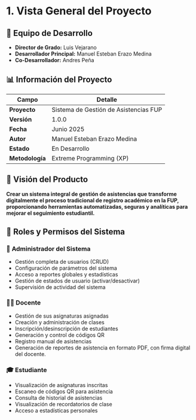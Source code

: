# 1. Vista General del Proyecto

## 👥 Equipo de Desarrollo

- **Director de Grado:** Luis Vejarano
- **Desarrollador Principal:** Manuel Esteban Erazo Medina
- **Co-Desarrollador:** Andres Peña

## 📊 Información del Proyecto

| Campo           | Detalle                               |
| --------------- | ------------------------------------- |
| **Proyecto**    | Sistema de Gestión de Asistencias FUP |
| **Versión**     | 1.0.0                                 |
| **Fecha**       | Junio 2025                            |
| **Autor**       | Manuel Esteban Erazo Medina           |
| **Estado**      | En Desarrollo                         |
| **Metodología** | Extreme Programming (XP)              |

## 🎯 Visión del Producto

**Crear un sistema integral de gestión de asistencias que transforme digitalmente el proceso tradicional de registro académico en la FUP, proporcionando herramientas automatizadas, seguras y analíticas para mejorar el seguimiento estudiantil.**

## 👥 Roles y Permisos del Sistema

### 🔑 **Administrador del Sistema**

- Gestión completa de usuarios (CRUD)
- Configuración de parámetros del sistema
- Acceso a reportes globales y estadísticas
- Gestión de estados de usuario (activar/desactivar)
- Supervisión de actividad del sistema

### 👨‍🏫 **Docente**

- Gestión de sus asignaturas asignadas
- Creación y administración de clases
- Inscripción/desinscripción de estudiantes
- Generación y control de códigos QR
- Registro manual de asistencias
- Generación de reportes de asistencia en formato PDF, con firma digital del docente.

### 🎓 **Estudiante**

- Visualización de asignaturas inscritas
- Escaneo de códigos QR para asistencia
- Consulta de historial de asistencias
- Visualización de recordatorios de clase
- Acceso a estadísticas personales
